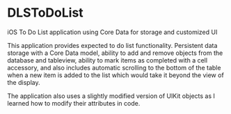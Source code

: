DLSToDoList
===========

iOS To Do List application using Core Data for storage and customized UI

This application provides expected to do list functionality. Persistent data storage with a Core Data model,
ability to add and remove objects from the database and tableview, ability to mark items as completed with
a cell accessory, and also includes automatic scrolling to the bottom of the table when a new item is added
to the list which would take it beyond the view of the display.

The application also uses a slightly modified version of UIKit objects as I learned how to modify their
attributes in code.
